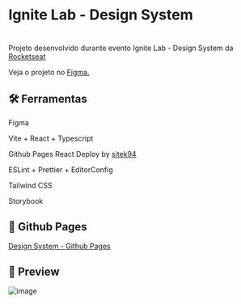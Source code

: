<h1 style="margin-bottom: 40px">Ignite Lab - Design System</h1>

<div>
  <p>Projeto desenvolvido durante evento Ignite Lab - Design System da <a href="https://www.rocketseat.com.br/"> Rocketseat</a></p>

<p>Veja o projeto no <a href="https://www.figma.com/file/BcyvG2KrnUzPKJn0gEeFzo/IgniteLab-Design-System?node-id=0%3A1&t=5kTQpxjzTXT1yscK-1">Figma.</a></p>

</div>

<div>
  <h2 style="margin-top: 30px">🛠️ Ferramentas</h2>

  <p>Figma</p>
  <p>Vite + React + Typescript</p>
  <p>Github Pages React Deploy by <a href="https://github.com/sitek94/vite-deploy-demo">sitek94</a> </p>
  <p>ESLint + Prettier + EditorConfig</p>
  <p>Tailwind CSS</p>
  <p>Storybook</p>
</div>

<div>
  <h2 style="margin-top: 30px">🔗 Github Pages</h2>
  
  <a href="https://eduardoopv.github.io/ignitelab-designsystem/">Design System - Github Pages</a>
</div>

<div>
  <h2 style="margin-top: 30px">👀 Preview</h2>
  
  ![image](https://user-images.githubusercontent.com/69824782/213515990-9524eed6-352a-4a73-90f6-f639f059ea30.png)
</div>
